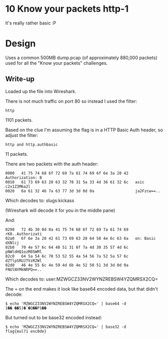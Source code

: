 # 10 Know your packets http-1

It's really rather basic :P

# Design

Uses a common 500MB dump.pcap (of approximately 880,000 packets) used for all
the "Know your packets" challenges.

## Write-up
Loaded up the file into Wireshark.

There is not much traffic on port 80 so instead I used the filter:

```
http
```

1101 packets.

Based on the clue I'm assuming the flag is in a HTTP Basic Auth header, so adjust the filter:

```
http and http.authbasic
```

11 packets.

There are two packets with the auth header:

```
0000   41 75 74 68 6f 72 69 7a 61 74 69 6f 6e 3a 20 42   Authorization: B
0010   61 73 69 63 20 63 32 78 31 5a 33 4d 36 61 32 6c   asic c2x1Z3M6a2l
0020   6a 61 32 46 7a 63 77 3d 3d 0d 0a                  ja2Fzcw==..
```

Which decodes to: slugs:kickass

(Wireshark will decode it for you in the middle pane)

And:

```
0290   72 4b 30 0d 0a 41 75 74 68 6f 72 69 7a 61 74 69   rK0..Authorizati
02a0   6f 6e 3a 20 42 61 73 69 63 20 64 58 4e 6c 63 6a   on: Basic dXNlcj
02b0   70 4e 57 6c 64 48 51 31 6f 7a 4d 30 35 57 4d 6c   pNWldHQ1ozM05WMl
02c0   64 5a 54 6c 70 53 52 55 4a 54 56 7a 52 5a 57 6c   dZTlpSRUJTVzRZWl
02d0   46 4e 55 6c 4e 59 4d 6b 4e 52 50 51 3d 3d 0d 0a   FNUlNYMkNRPQ==..
```

Which decodes to: user:MZWGCZ33NV2WYNZREBSW4YZQMRSX2CQ=

The = on the end makes it look like base64 encoded data, but that didn't decode:

```Shell
$ echo 'MZWGCZ33NV2WYNZREBSW4YZQMRSX2CQ=' | base64 -d
1��	��5]�`�Q��P1��
```

But turned out to be base32 encoded instead:

```Shell
$ echo 'MZWGCZ33NV2WYNZREBSW4YZQMRSX2CQ=' | base32 -d
flag{mul71 enc0de}
```
